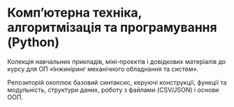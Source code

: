 # Комп’ютерна техніка, алгоритмізація та програмування (Python)
Колекція навчальних прикладів, міні-проєктів і довідкових матеріалів до курсу для ОП «Інжиніринг механічного обладнання та систем». 

Репозиторій охоплює базовий синтаксис, керуючі конструкції, функції та модульність, структури даних, роботу з файлами (CSV/JSON) і основи ООП.
